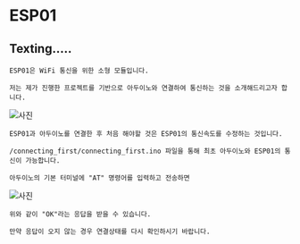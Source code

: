 ESP01
==========================
  Texting.....
  ----------------------

    ESP01은 WiFi 통신을 위한 소형 모듈입니다.
    
    저는 제가 진행한 프로젝트를 기반으로 아두이노와 연결하여 통신하는 것을 소개해드리고자 합니다.
    
   ![사진](https://postfiles.pstatic.net/MjAyMDAyMThfMjAy/MDAxNTgxOTg5MjczODM0.F-NJqHhsQlusdKY5STi90Oz95EOTVbORn35i8J7mc3sg.7WysADOcWmuP0IdwzZ33ppMDlnQFovZNhPG9gIyJplwg.JPEG.wngustnf/esp01.jpg?type=w580)  

    ESP01과 아두이노를 연결한 후 처음 해야할 것은 ESP01의 통신속도를 수정하는 것입니다.
    
    /connecting_first/connecting_first.ino 파일을 통해 최초 아두이노와 ESP01의 통신이 가능합니다.
    
    아두이노의 기본 터미널에 "AT" 명령어를 입력하고 전송하면
    
   ![사진](https://postfiles.pstatic.net/MjAyMDA1MDhfMTAy/MDAxNTg4OTMwMTkyNDcx.eiWuKPfaPYvjvGIcWhgYkN0NGWH66cibRusmotZkWGog.cAN4uDnO4Cvb7r-NusODO8QfCwxFDNeutstVliIxbrwg.PNG.wngustnf/AT_OK.png?type=w580)
    
    위와 같이 "OK"라는 응답을 받을 수 있습니다.
    
    만약 응답이 오지 않는 경우 연결상태를 다시 확인하시기 바랍니다.
    

